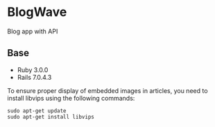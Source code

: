 # BlogWave

Blog app with API

## Base
* Ruby 3.0.0
* Rails 7.0.4.3

To ensure proper display of embedded images in articles, you need to install libvips using the following commands:
```
sudo apt-get update
sudo apt-get install libvips
```
